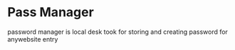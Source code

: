# Pass Manager
password manager is local desk took for storing and creating password for anywebsite entry
